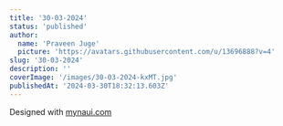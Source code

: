 ```yaml
---
title: '30-03-2024'
status: 'published'
author:
  name: 'Praveen Juge'
  picture: 'https://avatars.githubusercontent.com/u/13696888?v=4'
slug: '30-03-2024'
description: ''
coverImage: '/images/30-03-2024-kxMT.jpg'
publishedAt: '2024-03-30T18:32:13.603Z'
---
```


Designed with [mynaui.com](http://mynaui.com)